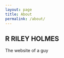 ```yaml
---
layout: page
title: About
permalink: /about/
---
```


<div class="post-content">
    <h2 class="sname-main">R RILEY HOLMES</h2>
<p>The website of a guy</p>

</div>
